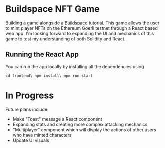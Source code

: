 # Buildspace NFT Game

Building a game alongside a [Buildspace](https://buildspace.so/) tutorial. This game allows the user to mint player NFTs on the Ethereum Goerli testnet through a React based web app.
I'm looking forward to expanding the UI and mechanics of this game to test my understanding of both Solidity and React.

## Running the React App
You can run the app locally by installing all the dependencies using

`cd frontend\
npm install\
npm run start`

# In Progress
Future plans include:
- Make "Toast" message a React component
- Expanding stats and creating more complex attacking mechanics
- "Multiplayer" component which will display the actions of other users who have minted characters
- Update UI visuals

